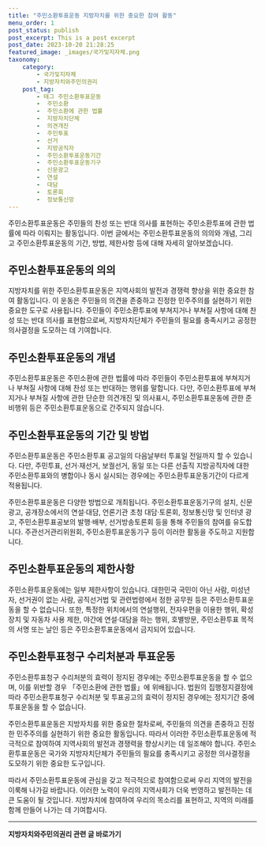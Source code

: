 ```yaml
---
title: "주민소환투표운동 지방자치를 위한 중요한 참여 활동"
menu_order: 1
post_status: publish
post_excerpt: This is a post excerpt
post_date: 2023-10-20 21:28:25
featured_image: _images/국가및지자체.png
taxonomy:
    category:
        - 국가및지자체
        - 지방자치와주민의권리
    post_tag:
        - 태그 주민소환투표운동
        -  주민소환
        -  주민소환에 관한 법률
        -  지방자치단체
        -  의견개진
        -  주민투표
        -  선거
        -  지방공직자
        -  주민소환투표운동기간
        -  주민소환투표운동기구
        -  신문광고
        -  연설
        -  대담
        -  토론회
        -  정보통신망
---
```



주민소환투표운동은 주민들의 찬성 또는 반대 의사를 표현하는 주민소환투표에 관한 법률에 따라 이뤄지는 활동입니다. 이번 글에서는 주민소환투표운동의 의의와 개념, 그리고 주민소환투표운동의 기간, 방법, 제한사항 등에 대해 자세히 알아보겠습니다.

## 주민소환투표운동의 의의

지방자치를 위한 주민소환투표운동은 지역사회의 발전과 경쟁력 향상을 위한 중요한 참여 활동입니다. 이 운동은 주민들의 의견을 존중하고 진정한 민주주의를 실현하기 위한 중요한 도구로 사용됩니다. 주민들이 주민소환투표에 부쳐지거나 부쳐질 사항에 대해 찬성 또는 반대 의사를 표현함으로써, 지방자치단체가 주민들의 필요를 충족시키고 공정한 의사결정을 도모하는 데 기여합니다.

## 주민소환투표운동의 개념

주민소환투표운동은 주민소환에 관한 법률에 따라 주민들이 주민소환투표에 부쳐지거나 부쳐질 사항에 대해 찬성 또는 반대하는 행위를 말합니다. 다만, 주민소환투표에 부쳐지거나 부쳐질 사항에 관한 단순한 의견개진 및 의사표시, 주민소환투표운동에 관한 준비행위 등은 주민소환투표운동으로 간주되지 않습니다.

## 주민소환투표운동의 기간 및 방법

주민소환투표운동은 주민소환투표 공고일의 다음날부터 투표일 전일까지 할 수 있습니다. 다만, 주민투표, 선거·재선거, 보궐선거, 동일 또는 다른 선출직 지방공직자에 대한 주민소환투표와의 병합이나 동시 실시되는 경우에는 주민소환투표운동기간이 다르게 적용됩니다.

주민소환투표운동은 다양한 방법으로 개최됩니다. 주민소환투표운동기구의 설치, 신문광고, 공개장소에서의 연설·대담, 언론기관 초청 대담·토론회, 정보통신망 및 인터넷 광고, 주민소환투표공보의 발행·배부, 선거방송토론회 등을 통해 주민들의 참여를 유도합니다. 주관선거관리위원회, 주민소환투표운동기구 등이 이러한 활동을 주도하고 지원합니다.

## 주민소환투표운동의 제한사항

주민소환투표운동에는 일부 제한사항이 있습니다. 대한민국 국민이 아닌 사람, 미성년자, 선거권이 없는 사람, 공직선거법 및 관련법령에서 정한 공무원 등은 주민소환투표운동을 할 수 없습니다. 또한, 특정한 위치에서의 연설행위, 전자우편을 이용한 행위, 확성장치 및 자동차 사용 제한, 야간에 연설·대담을 하는 행위, 호별방문, 주민소환투표 목적의 서명 또는 날인 등은 주민소환투표운동에서 금지되어 있습니다.

## 주민소환투표청구 수리처분과 투표운동

주민소환투표청구 수리처분의 효력이 정지된 경우에는 주민소환투표운동을 할 수 없으며, 이를 위반할 경우 「주민소환에 관한 법률」에 위배됩니다. 법원의 집행정지결정에 따라 주민소환투표청구 수리처분 및 투표공고의 효력이 정지된 경우에는 정지기간 중에 투표운동을 할 수 없습니다.

주민소환투표운동은 지방자치를 위한 중요한 절차로써, 주민들의 의견을 존중하고 진정한 민주주의를 실현하기 위한 중요한 활동입니다. 따라서 이러한 주민소환투표운동에 적극적으로 참여하여 지역사회의 발전과 경쟁력을 향상시키는 데 일조해야 합니다. 주민소환투표운동은 국가와 지방자치단체가 주민들의 필요를 충족시키고 공정한 의사결정을 도모하기 위한 중요한 도구입니다.

따라서 주민소환투표운동에 관심을 갖고 적극적으로 참여함으로써 우리 지역의 발전을 이룩해 나가길 바랍니다. 이러한 노력이 우리의 지역사회가 더욱 번영하고 발전하는 데 큰 도움이 될 것입니다. 지방자치에 참여하여 우리의 목소리를 표현하고, 지역의 미래를 함께 만들어 나가는 데 기여합시다.
<!-- wp:separator -->
<hr class="wp-block-separator has-alpha-channel-opacity"/>
<!-- /wp:separator -->

<!-- wp:group {"backgroundColor":"base","layout":{"type":"constrained"}} -->
<div class="wp-block-group has-base-background-color has-background"><!-- wp:paragraph {"align":"center","fontSize":"large"} -->
<p class="has-text-align-center has-large-font-size"><strong>지방자치와주민의권리 관련 글 바로가기</strong></p>
<!-- /wp:paragraph -->


<!-- wp:latest-posts
{"categories":[{"id":7159,"count":19,"description":"","link":"https://uknowlaw.com/category/%ec%a7%80%eb%b0%a9%ec%9e%90%ec%b9%98%ec%99%80%ec%a3%bc%eb%af%bc%ec%9d%98%ea%b6%8c%eb%a6%ac/","name":"지방자치와주민의권리","slug":"지방자치와주민의권리","taxonomy":"category","parent":0,"meta":[],"_links":{"self":[{"href":"https://uknowlaw.com/wp-json/wp/v2/categories/7159"}],"collection":[{"href":"https://uknowlaw.com/wp-json/wp/v2/categories"}],"about":[{"href":"https://uknowlaw.com/wp-json/wp/v2/taxonomies/category"}],"wp:post_type":[{"href":"https://uknowlaw.com/wp-json/wp/v2/posts?categories=7159"}],"curies":[{"name":"wp","href":"https://api.w.org/{rel}","templated":true}]}}],"postsToShow":100,"excerptLength":28,"postLayout":"grid","columns":2,"featuredImageAlign":"left","featuredImageSizeSlug":"large","fontSize":"medium"} /--></div>
<!-- /wp:group -->